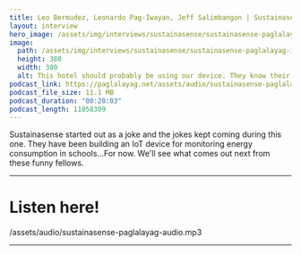 ```yaml
---
title: Leo Bermudez, Leonardo Pag-Iwayan, Jeff Salimbangon | Sustainasense
layout: interview
hero_image: /assets/img/interviews/sustainasense/sustainasense-paglalayag-interview.jpg
image:
  path: /assets/img/interviews/sustainasense/sustainasense-paglalayag-interview-og.jpg
  height: 380
  width: 380
  alt: This hotel should probably be using our device. They know their bills are too high but they think they can do nothing about it. 
podcast_link: https://paglalayag.net/assets/audio/sustainasense-paglalayag-audio.mp3
podcast_file_size: 11.1 MB
podcast_duration: "00:20:03"
podcast_length: 11058309
---
```


Sustainasense started out as a joke and the jokes kept coming during this one.  They have been building an IoT device for monitoring energy consumption in schools...For now. We'll see what comes out next from these funny fellows.  

-----------------

# Listen here!

/assets/audio/sustainasense-paglalayag-audio.mp3

-----------------
